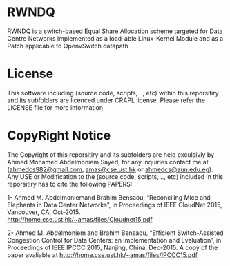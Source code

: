 # RWNDQ
RWNDQ is a switch-based Equal Share Allocation scheme targeted for Data Centre Networks implemented as a load-able Linux-Kernel Module and as a Patch applicable to OpenvSwitch datapath

# License
This software including (source code, scripts, .., etc) within this reporsitiry and its subfolders are licenced under CRAPL license. Please refer the LICENSE file for more information

# CopyRight Notice
The Copyright of this reporsitiry and its subfolders are held exculsivly by Ahmed Mohamed Abdelmoniem Sayed, for any inquiries contact me at (ahmedcs982@gmail.com, amas@cse.ust.hk or ahmedcs@aun.edu.eg).
Any USE or Modification to the (source code, scripts, .., etc) included in this reporsitiry has to cite the following PAPERS:

1- Ahmed M. Abdelmoniemand Brahim Bensaou, “Reconciling Mice and Elephants in Data Center Networks”, in Proceedings of IEEE CloudNet 2015, Vancouver, CA, Oct-2015. http://home.cse.ust.hk/~amas/files/Cloudnet15.pdf

2- Ahmed M. Abdelmoniem and Brahim Bensaou, “Efficient Switch-Assisted Congestion Control for Data Centers: an Implementation and Evaluation”, in Proceedings of IEEE IPCCC 2015, Nanjing, China, Dec-2015. A copy of the paper avaliable at http://home.cse.ust.hk/~amas/files/IPCCC15.pdf 



